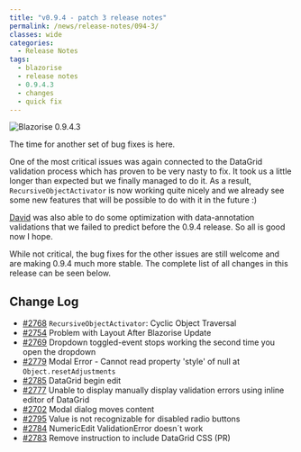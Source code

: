 ```yaml
---
title: "v0.9.4 - patch 3 release notes"
permalink: /news/release-notes/094-3/
classes: wide
categories:
  - Release Notes
tags:
  - blazorise
  - release notes
  - 0.9.4.3
  - changes
  - quick fix
---
```


<img src="/assets/images/news/094/v094-3.png" alt="Blazorise 0.9.4.3" />

The time for another set of bug fixes is here.

One of the most critical issues was again connected to the DataGrid validation process which has proven to be very nasty to fix. It took us a little longer than expected but we finally managed to do it. As a result, `RecursiveObjectActivator` is now working quite nicely and we already see some new features that will be possible to do with it in the future :)

[David](https://github.com/David-Moreira) was also able to do some optimization with data-annotation validations that we failed to predict before the 0.9.4 release. So all is good now I hope.

While not critical, the bug fixes for the other issues are still welcome and are making 0.9.4 much more stable. The complete list of all changes in this release can be seen below.

## Change Log

- [#2768](https://github.com/Megabit/Blazorise/issues/2768) `RecursiveObjectActivator`: Cyclic Object Traversal
- [#2754](https://github.com/Megabit/Blazorise/issues/2754) Problem with Layout After Blazorise Update
- [#2769](https://github.com/Megabit/Blazorise/issues/2769) Dropdown toggled-event stops working the second time you open the dropdown
- [#2779](https://github.com/Megabit/Blazorise/issues/2779) Modal Error - Cannot read property 'style' of null at `Object.resetAdjustments`
- [#2785](https://github.com/Megabit/Blazorise/issues/2785) DataGrid begin edit
- [#2777](https://github.com/Megabit/Blazorise/issues/2777) Unable to display manually display validation errors using inline editor of DataGrid
- [#2702](https://github.com/Megabit/Blazorise/issues/2702) Modal dialog moves content
- [#2795](https://github.com/Megabit/Blazorise/issues/2795) Value is not recognizable for disabled radio buttons
- [#2784](https://github.com/Megabit/Blazorise/issues/2784) NumericEdit ValidationError doesn´t work
- [#2783](https://github.com/Megabit/Blazorise/pull/2783) Remove instruction to include DataGrid CSS (PR)